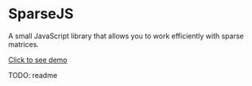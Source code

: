 # SparseJS

A small JavaScript library that allows you to work efficiently with sparse matrices.

[Click to see demo](https://andreab330.github.io/SparseJS/)

TODO: readme